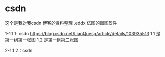 # csdn

这个是我对我csdn 博客的资料整理
.eddx 亿图的画图软件

1-1.1
1: csdn https://blog.csdn.net/LiaoQuesg/article/details/103935513
1.1 是第一组第一张图
1.2 是第一组第二张图

2-1.1
2：csdn 